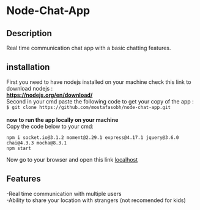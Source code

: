 # Node-Chat-App

## Description

Real time communication chat app with a basic chatting features.

## installation

First you need to have nodejs installed on your machine
check this link to download nodejs : <br />
**https://nodejs.org/en/download/**  
Second in your cmd paste the following code to get your copy of the app : <br />
`$ git clone https://github.com/mostafasobh/node-chat-app.git` <br />
<br />
**now to run the app locally on your machine** <br />
Copy the code below to your cmd: <br />

```
npm i socket.io@3.1.2 moment@2.29.1 express@4.17.1 jquery@3.6.0 chai@4.3.3 mocha@8.3.1
npm start
```

Now go to your browser and open this link [localhost](http://localhost:3000/)

## Features

-Real time communication with multiple users <br />
-Ability to share your location with strangers (not recomended for kids)
